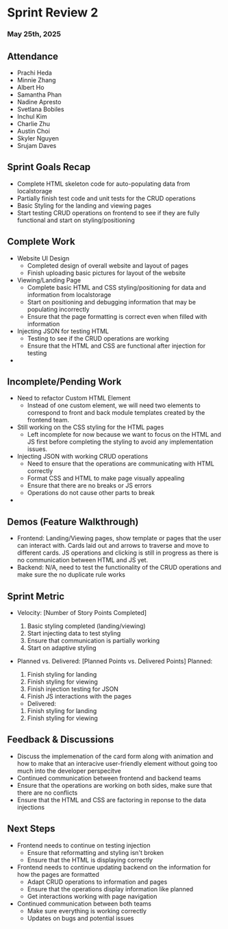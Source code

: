 # Sprint Review 2
### May 25th, 2025

## Attendance
- Prachi Heda
- Minnie Zhang
- Albert Ho
- Samantha Phan
- Nadine Apresto
- Svetlana Bobiles
- Inchul Kim
- Charlie Zhu
- Austin Choi
- Skyler Nguyen
- Srujam Daves

## Sprint Goals Recap
- Complete HTML skeleton code for auto-populating data from localstorage
- Partially finish test code and unit tests for the CRUD operations
- Basic Styling for the landing and viewing pages
- Start testing CRUD operations on frontend to see if they are fully functional and start on styling/positioning

## Complete Work
- Website UI Design
  - Completed design of overall website and layout of pages
  - Finish uploading basic pictures for layout of the website
- Viewing/Landing Page
  - Complete basic HTML and CSS styling/positioning for data and information from localstorage
  - Start on positioning and debugging information that may be populating incorrectly
  - Ensure that the page formatting is correct even when filled with information
- Injecting JSON for testing HTML
  - Testing to see if the CRUD operations are working
  - Ensure that the HTML and CSS are functional after injection for testing
- 


## Incomplete/Pending Work
- Need to refactor Custom HTML Element
  - Instead of one custom element, we will need two elements to correspond to front and back module templates created by the frontend team. 
- Still working on the CSS styling for the HTML pages
  - Left incomplete for now because we want to focus on the HTML and JS first before completing the styling to avoid any implementation issues.
- Injecting JSON with working CRUD operations
  - Need to ensure that the operations are communicating with HTML correctly
  - Format CSS and HTML to make page visually appealing
  - Ensure that there are no breaks or JS errors
  - Operations do not cause other parts to break
- 

## Demos (Feature Walkthrough)
- Frontend: Landing/Viewing pages, show template or pages that the user can interact with. Cards laid out and arrows to traverse and move to different cards. JS operations and clicking is still in progress as there is no communication between HTML and JS yet.
- Backend: N/A, need to test the functionality of the CRUD operations and make sure the no duplicate rule works

## Sprint Metric
- Velocity: [Number of Story Points Completed]
    1. Basic styling completed (landing/viewing)
    2. Start injecting data to test styling
    3. Ensure that communication is partially working
    4. Start on adaptive styling

- Planned vs. Delivered: [Planned Points vs. Delivered Points]
    Planned: 
    1. Finish styling for landing
    2. Finish styling for viewing
    3. Finish injection testing for JSON
    4. Finish JS interactions with the pages
    - Delivered: 
    1. Finish styling for landing
    2. Finish styling for viewing

## Feedback & Discussions
- Discuss the implemenation of the card form along with animation and how to make that an interacive user-friendly element without going too much into the developer perspecitve
- Continued communication between frontend and backend teams
- Ensure that the operations are working on both sides, make sure that there are no conflicts
- Ensure that the HTML and CSS are factoring in reponse to the data injections

## Next Steps
- Frontend needs to continue on testing injection
  - Ensure that reformatting and styling isn't broken
  - Ensure that the HTML is displaying correctly
- Frontend needs to continue updating backend on the information for how the pages are formatted
  - Adapt CRUD operations to information and pages
  - Ensure that the operations display information like planned
  - Get interactions working with page navigation
- Continued communication between both teams
  - Make sure everything is working correctly
  - Updates on bugs and potential issues